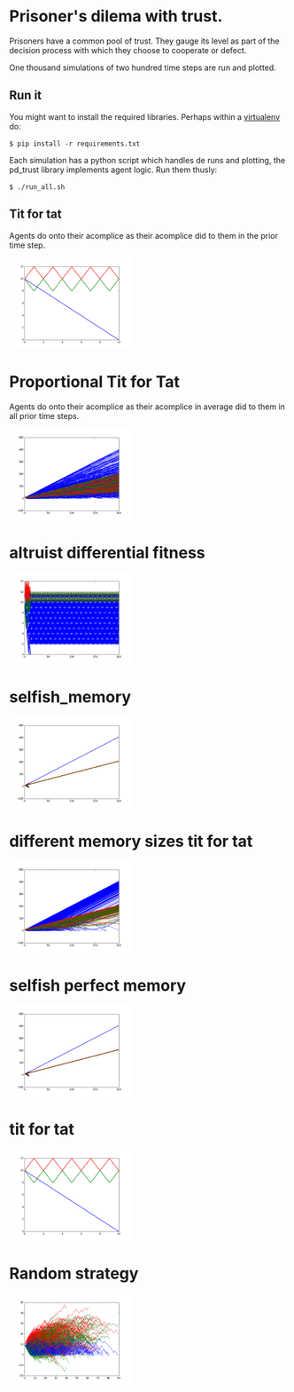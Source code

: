 # Prisoner's dilema with trust.

Prisoners have a common pool of trust. They gauge its level as part of
the decision process with which they choose to cooperate or defect.

One thousand simulations of two hundred time steps are run and plotted.

## Run it

You might want to install the required libraries. Perhaps within a [virtualenv](http://virtualenv.org) do:

    $ pip install -r requirements.txt


Each simulation has a python script which handles de runs and
plotting, the pd_trust library implements agent logic. Run them thusly:

    $ ./run_all.sh


## Tit for tat

Agents do onto their acomplice as their acomplice did to them in the
prior time step.


<img width="220" src="plots/tit_for_tat_multi.png">

# Proportional Tit for Tat

Agents do onto their acomplice as their acomplice in average did to them in all prior time steps.

<img width="220" src="plots/proportional_tit_for_tat_multi.png">

# altruist differential fitness

<img width="220" src="plots/altruist_differential_fitness_multi.png">

# selfish_memory

<img width="220" src="plots/selfish_memory_multi.png">

# different memory sizes tit for tat

<img width="220" src="plots/different_memories_tit_for_tat_multi.png">

# selfish perfect memory

<img width="220" src="plots/selfish_perfect_memory_multi.png">

# tit for tat

<img width="220" src="plots/tit_for_tat_multi.png">

# Random strategy

<img width="220" src="plots/random_strategy_multi.png">

